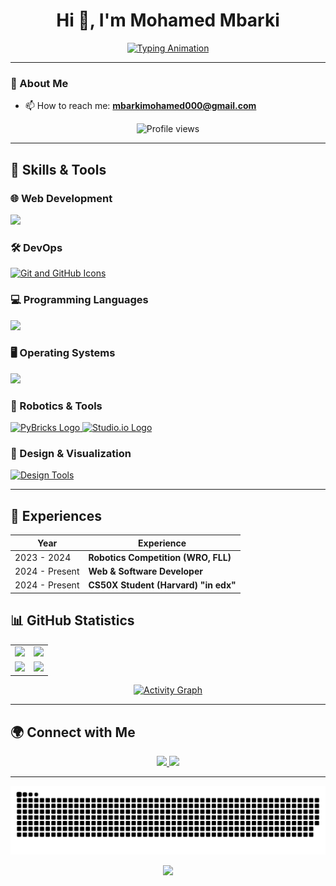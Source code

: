 <h1 align="center">Hi 👋, I'm Mohamed Mbarki</h1>

<div align="center">
    <a href="https://github.com/mohammedmbarki" target="_blank">
        <img src="https://readme-typing-svg.herokuapp.com?color=00FF00&size=22&center=true&vCenter=true&lines=Hello+World!+I+Am+Mohamed.;Computer+Science+Learner.;Self-taught+CS50x+Student." alt="Typing Animation">
    </a>
</div>

---

### 📌 About Me  
- 📫 How to reach me: **mbarkimohamed000@gmail.com**  

<p align="center">
    <img src="https://komarev.com/ghpvc/?username=mohammedmbarki&label=Profile%20views&color=0e75b6&style=flat" alt="Profile views">
</p>

---

## 🚀 Skills & Tools  

### 🌐 Web Development  
<p align="left">
  <a href="https://skillicons.dev">
    <img src="https://skillicons.dev/icons?i=html,css,js,ts,nextjs,react,dynamodb" />
  </a>
</p>

### 🛠️ DevOps  
<p align="left">
  <a href="https://skillicons.dev" target="_blank" rel="noopener noreferrer">
    <img src="https://skillicons.dev/icons?i=git,github,docker,aws" alt="Git and GitHub Icons" />
  </a>
</p>

### 💻 Programming Languages  
<p align="left">
  <a href="https://skillicons.dev">
    <img src="https://skillicons.dev/icons?i=py,c" />
  </a>
</p>

### 🖥️ Operating Systems  
<p align="left">
  <a href="https://skillicons.dev">
    <img src="https://skillicons.dev/icons?i=raspberrypi,linux,ubuntu,windows" />
  </a>
</p>

### 🤖 Robotics & Tools  
<p align="left">
    <a href="https://pybricks.com/" target="_blank" rel="noreferrer">
        <img src="https://github.com/user-attachments/assets/cf6f005f-117e-4622-895a-0a03242523a4" alt="PyBricks Logo" width="48" height="48">
    </a>
    <a href="https://studio.io/" target="_blank" rel="noreferrer">
        <img src="https://github.com/user-attachments/assets/edb12939-89fa-4278-ab11-1379f4e789bc" alt="Studio.io Logo" width="50">
    </a>
</p>

### 🎨 Design & Visualization  
<p align="left">
    <a href="https://skillicons.dev">
        <img src="https://skillicons.dev/icons?i=ai,ps,pr" alt="Design Tools" />
    </a>
</p>

---



## 💼 Experiences  

| Year           | Experience                                   |
|--------------|----------------------------------|
| 2023 - 2024 | **Robotics Competition (WRO, FLL)** |
| 2024 - Present | **Web & Software Developer** |
| 2024 - Present | **CS50X Student (Harvard) "in edx"** |




## 📊 GitHub Statistics  

<table align="center">
  <tr>
    <td align="center">
      <img src="https://github-readme-stats.vercel.app/api?username=mohammedmbarki&hide_title=false&show_icons=true&include_all_commits=true&count_private=true&theme=dracula&locale=en" height="150">
    </td>
    <td align="center">
      <img src="https://github-readme-stats.vercel.app/api/top-langs?username=mohammedmbarki&locale=en&layout=compact&langs_count=5&theme=dracula" height="150">
    </td>
  </tr>
  <tr>
    <td align="center">
      <img src="https://streak-stats.demolab.com?user=mohammedmbarki&locale=en&theme=dracula&border_radius=5" height="150">
    </td>
    <td align="center">
      <img src="https://github-profile-trophy.vercel.app?username=mohammedmbarki&theme=dracula&column=3&margin-w=8&margin-h=8" height="150">
    </td>
  </tr>
</table>

<div align="center">
  <a href="https://github.com/mohammedmbarki/github-readme-activity-graph" target="_blank">
    <img src="https://github-readme-activity-graph.vercel.app/graph?username=mohammedmbarki&theme=react-dark" alt="Activity Graph">
  </a>
</div>

---

## 🌍 Connect with Me  
<div align="center">
    <a href="mailto:mohammedmbarki@gmail.com" target="_blank">
        <img src="https://img.shields.io/badge/Gmail-D14836?style=for-the-badge&logo=gmail&logoColor=white" height="35">
    </a>
    <a href="https://www.linkedin.com/in/mohamed-m-barki-8777ba320/" target="_blank">
        <img src="https://img.shields.io/badge/LinkedIn-0077B5?style=for-the-badge&logo=linkedin&logoColor=white" height="35">
    </a>
</div>

---

<p align="center">
  <img src="https://raw.githubusercontent.com/Elanza-48/Elanza-48/main/resources/img/github-contribution-grid-snake.svg" alt="Snake animation">
</p>

<p align="center">
     <img src="https://capsule-render.vercel.app/api?type=waving&color=gradient&height=100&section=footer"/>
</p>

